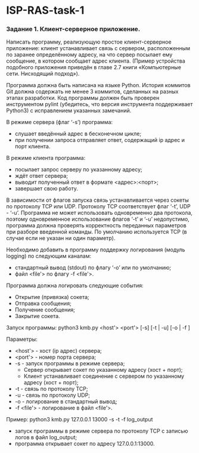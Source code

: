 # ISP-RAS-task-1
 
### Задание 1. Клиент-серверное приложение.

Написать программу, реализующую простое клиент-серверное приложение: клиент
устанавливает связь с сервером, расположенным по заранее определённому адресу, на что
сервер посылает ему сообщение, в котором сообщает адрес клиента. (Пример устройства
подобного приложения приведён в главе 2.7 книги «Компьютерные сети. Нисходящий
подход»).

Программа должна быть написана на языке Python. История коммитов Git должна
содержать не менее 3 коммитов, сделанных на разных этапах разработки. Код программы
должен быть проверен инструментом pylint (убедитесь, что версия инструмента
поддерживает Python3) с исправлением указанных замечаний.

В режиме сервера (флаг ‘-s’) программа:
* слушает введённый адрес в бесконечном цикле;
* при получении запроса отправляет ответ, содержащий ip адрес и порт клиента.

В режиме клиента программа:
* посылает запрос серверу по указанному адресу;
* ждёт ответ сервера;
* выводит полученный ответ в формате <адрес>:<порт>;
* завершает свою работу.

В зависимости от флагов запуска связь устанавливается через сокеты по протоколу TCP
или UDP. Протоколу TCP соответствует флаг ‘-t’, UDP - ‘-u’. Программа не может
использовать одновременно два протокола, поэтому одновременное использование флагов
‘-t’ и ‘-u’ недопустимо, программа должна проверять корректность переданных
параметров при разборе введенной команды. По умолчанию используется TCP (в случае
если не указан ни один параметр).

Необходимо добавить в программу поддержку логирования (модуль logging) по
следующим каналам:
* стандартный вывод (stdout) по флагу ‘-o’ или по умолчанию;
* файл <file'> по флагу -f <file'>.

Программа должна логировать следующие события:
* Открытие (привязка) сокета;
* Отправка сообщения;
* Получение сообщения;
* Закрытие сокета.

Запуск программы: python3 kmb.py <host'> <port'> [-s] [-t | -u] [-o | -f <file>]

Параметры:
* <host'> - хост (ip адрес) сервера;
* <port'> - номер порта сервера;
* -s - запуск программы в режиме сервера;
  * Сервер открывает сокет по указанному адресу (хост + порт);
  * Клиент устанавливает соединение с сервером по указанному адресу (хост +
порт);
* -t - связь по протоколу TCP;
* -u - связь по протоколу UDP;
* -o - логирование в стандартный вывод;
* -f <file'> - логирование в файл <file'>.

Пример: python3 kmb.py 127.0.0.1 13000 -s -t -f log_output
* запуск программы в режиме сервера по протоколу TCP с записью логов в файл
log_output;
* программа открывает сокет по адресу 127.0.0.1:13000.